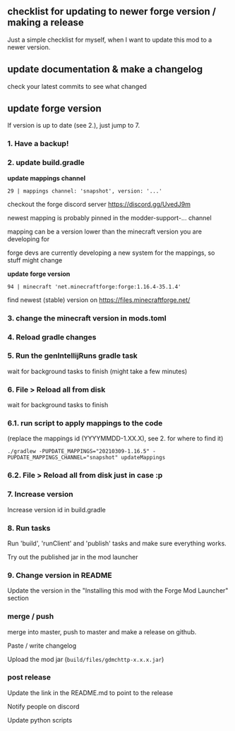 
## checklist for updating to newer forge version / making a release

Just a simple checklist for myself, when I want to update this mod to a newer version.

## update documentation & make a changelog

check your latest commits to see what changed

## update forge version

If version is up to date (see 2.), just jump to 7.

### 1. Have a backup!

### 2. update build.gradle

**update mappings channel**

`29 | mappings channel: 'snapshot', version: '...'`
 
checkout the forge discord server https://discord.gg/UvedJ9m
 
newest mapping is probably pinned in the modder-support-... channel
 
mapping can be a version lower than the minecraft version you are developing for
 
forge devs are currently developing a new system for the mappings, so stuff might change

**update forge version**

`94 | minecraft 'net.minecraftforge:forge:1.16.4-35.1.4'`

find newest (stable) version on https://files.minecraftforge.net/

### 3. change the minecraft version in mods.toml

### 4. Reload gradle changes

### 5. Run the genIntellijRuns gradle task

wait for background tasks to finish (might take a few minutes)

### 6. File > Reload all from disk

wait for background tasks to finish

### 6.1. run script to apply mappings to the code

(replace the mappings id (YYYYMMDD-1.XX.X), see 2. for where to find it)
```
./gradlew -PUPDATE_MAPPINGS="20210309-1.16.5" -PUPDATE_MAPPINGS_CHANNEL="snapshot" updateMappings
```

### 6.2. File > Reload all from disk just in case :p


### 7. Increase version

Increase version id in build.gradle


### 8. Run tasks

Run 'build', 'runClient' and 'publish' tasks and make sure everything works.

Try out the published jar in the mod launcher

### 9. Change version in README 

Update the version in the "Installing this mod with the Forge Mod Launcher" section

### merge / push

merge into master, push to master and make a release on github.

Paste / write changelog

Upload the mod jar (`build/files/gdmchttp-x.x.x.jar`)

### post release

Update the link in the README.md to point to the release

Notify people on discord

Update python scripts